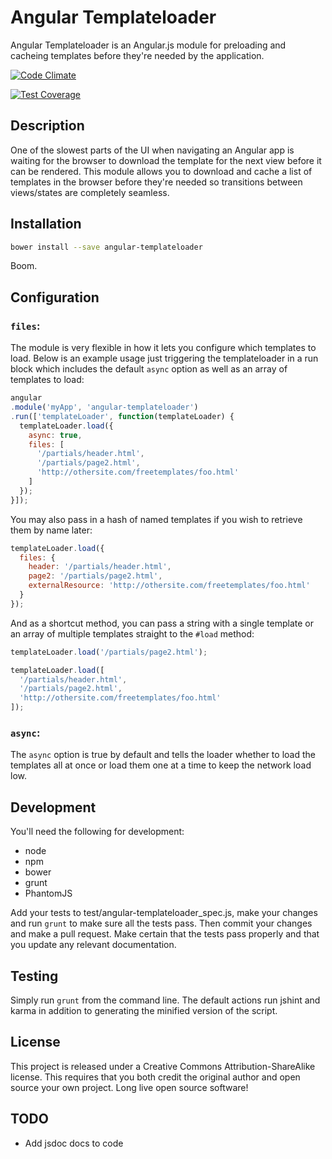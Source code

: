 # Angular Templateloader

Angular Templateloader is an Angular.js module for preloading and cacheing templates before they're needed by the application.

[![Code Climate](https://codeclimate.com/github/jacopotarantino/angular-templateloader/badges/gpa.svg)](https://codeclimate.com/github/jacopotarantino/angular-templateloader)

[![Test Coverage](https://codeclimate.com/github/jacopotarantino/angular-templateloader/badges/coverage.svg)](https://codeclimate.com/github/jacopotarantino/angular-templateloader)

## Description

One of the slowest parts of the UI when navigating an Angular app is waiting for the browser to download the template for the next view before it can be rendered. This module allows you to download and cache a list of templates in the browser before they're needed so transitions between views/states are completely seamless.


## Installation

```bash
bower install --save angular-templateloader
```

Boom.


## Configuration

### `files`:

The module is very flexible in how it lets you configure which templates to load. Below is an example usage just triggering the templateloader in a run block which includes the default `async` option as well as an array of templates to load:

```javascript
angular
.module('myApp', 'angular-templateloader')
.run(['templateLoader', function(templateLoader) {
  templateLoader.load({
    async: true,
    files: [
      '/partials/header.html',
      '/partials/page2.html',
      'http://othersite.com/freetemplates/foo.html'
    ]
  });
}]);
```

You may also pass in a hash of named templates if you wish to retrieve them by name later:

```javascript
templateLoader.load({
  files: {
    header: '/partials/header.html',
    page2: '/partials/page2.html',
    externalResource: 'http://othersite.com/freetemplates/foo.html'
  }
});
```

And as a shortcut method, you can pass a string with a single template or an array of multiple templates straight to the `#load` method:

```javascript
templateLoader.load('/partials/page2.html');
```

```javascript
templateLoader.load([
  '/partials/header.html',
  '/partials/page2.html',
  'http://othersite.com/freetemplates/foo.html'
]);
```

### `async`:

The `async` option is true by default and tells the loader whether to load the templates all at once or load them one at a time to keep the network load low.


## Development

You'll need the following for development:

* node
* npm
* bower
* grunt
* PhantomJS

Add your tests to test/angular-templateloader_spec.js, make your changes and run `grunt` to make sure all the tests pass. Then commit your changes and make a pull request. Make certain that the tests pass properly and that you update any relevant documentation.


## Testing

Simply run `grunt` from the command line. The default actions run jshint and karma in addition to generating the minified version of the script.


## License

This project is released under a Creative Commons Attribution-ShareAlike license. This requires that you both credit the original author and open source your own project. Long live open source software!


## TODO

* Add jsdoc docs to code
